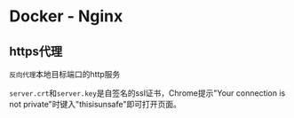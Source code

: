 # Docker - Nginx

## https代理

`反向代理`本地目标端口的http服务

`server.crt`和`server.key`是自签名的ssl证书，Chrome提示"Your connection is not private"时键入"thisisunsafe"即可打开页面。

